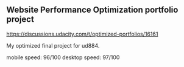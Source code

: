 ## Website Performance Optimization portfolio project
https://discussions.udacity.com/t/optimized-portfolios/16161

My optimized final project for ud884.

mobile speed: 96/100
desktop speed: 97/100